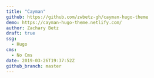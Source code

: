 ```yaml
---
title: "Cayman"
github: https://github.com/zwbetz-gh/cayman-hugo-theme
demo: https://cayman-hugo-theme.netlify.com/
author: Zachary Betz
draft: true
ssg:
  - Hugo
cms:
  - No Cms
date: 2019-03-26T19:37:52Z
github_branch: master
---
```

